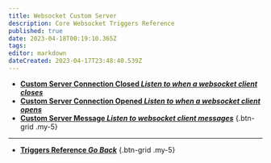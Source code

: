 ```yaml
---
title: Websocket Custom Server
description: Core Websocket Triggers Reference
published: true
date: 2023-04-18T00:19:10.365Z
tags: 
editor: markdown
dateCreated: 2023-04-17T23:48:40.539Z
---
```


- [<i class="mdi mdi-server-network-off primary--text"></i> **Custom Server Connection Closed *Listen to when a websocket client closes***](/Triggers/Core/Websocket/Custom-Server/Custom-Server-Connection-Closed)
- [<i class="mdi mdi-server-network primary--text"></i> **Custom Server Connection Opened *Listen to when a websocket client opens***](/Triggers/Core/Websocket/Custom-Server/Custom-Server-Connection-Opened)
- [<i class="mdi mdi-message-text primary--text"></i> **Custom Server Message *Listen to websocket client messages***](/Triggers/Core/Websocket/Custom-Server/Custom-Server-Message)
{.btn-grid .my-5}

---

- [<i class="mdi mdi-chevron-left"></i>**Triggers Reference *Go Back***](/Triggers)
{.btn-grid .my-5}